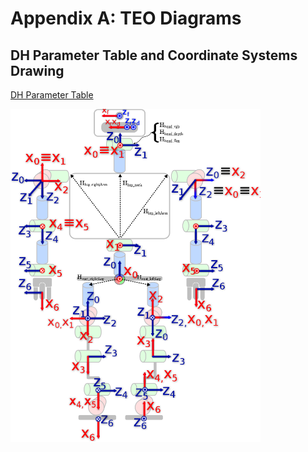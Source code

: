 # Appendix A: TEO Diagrams

## DH Parameter Table and Coordinate Systems Drawing

[DH Parameter Table](assets/dh-table.md)

<img alt="DH" src="assets/dh-drawing.png" width="400" />
